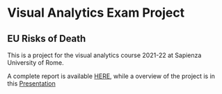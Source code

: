 # Visual Analytics Exam Project
## EU Risks of Death

This is a project for the visual analytics course 2021-22 at Sapienza University of Rome.

A complete report is available [HERE](https://pages.github.com/), while a overview of the project is in this [Presentation](https://github.com/DanieleCalisiIT/VisualAnalyticsExamProject/blob/main/Presentation_VA.pdf)
